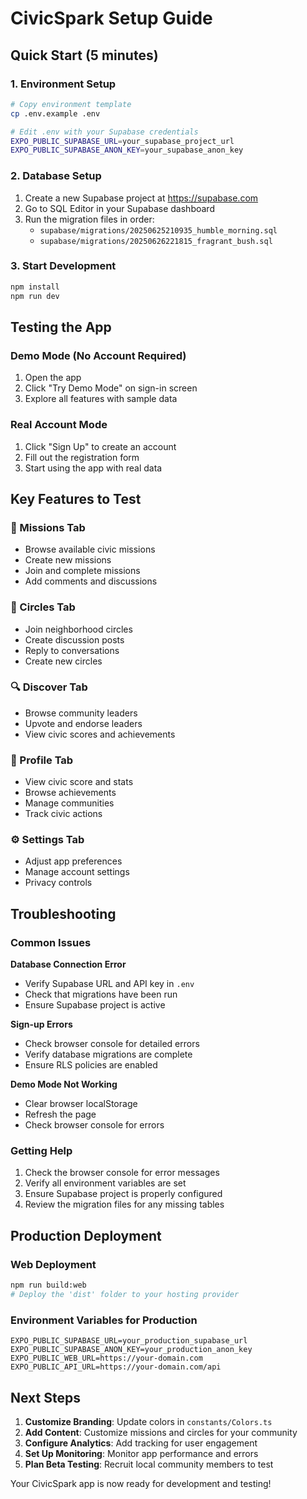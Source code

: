 # CivicSpark Setup Guide

## Quick Start (5 minutes)

### 1. Environment Setup
```bash
# Copy environment template
cp .env.example .env

# Edit .env with your Supabase credentials
EXPO_PUBLIC_SUPABASE_URL=your_supabase_project_url
EXPO_PUBLIC_SUPABASE_ANON_KEY=your_supabase_anon_key
```

### 2. Database Setup
1. Create a new Supabase project at https://supabase.com
2. Go to SQL Editor in your Supabase dashboard
3. Run the migration files in order:
   - `supabase/migrations/20250625210935_humble_morning.sql`
   - `supabase/migrations/20250626221815_fragrant_bush.sql`

### 3. Start Development
```bash
npm install
npm run dev
```

## Testing the App

### Demo Mode (No Account Required)
1. Open the app
2. Click "Try Demo Mode" on sign-in screen
3. Explore all features with sample data

### Real Account Mode
1. Click "Sign Up" to create an account
2. Fill out the registration form
3. Start using the app with real data

## Key Features to Test

### 🎯 Missions Tab
- Browse available civic missions
- Create new missions
- Join and complete missions
- Add comments and discussions

### 👥 Circles Tab
- Join neighborhood circles
- Create discussion posts
- Reply to conversations
- Create new circles

### 🔍 Discover Tab
- Browse community leaders
- Upvote and endorse leaders
- View civic scores and achievements

### 👤 Profile Tab
- View civic score and stats
- Browse achievements
- Manage communities
- Track civic actions

### ⚙️ Settings Tab
- Adjust app preferences
- Manage account settings
- Privacy controls

## Troubleshooting

### Common Issues

**Database Connection Error**
- Verify Supabase URL and API key in `.env`
- Check that migrations have been run
- Ensure Supabase project is active

**Sign-up Errors**
- Check browser console for detailed errors
- Verify database migrations are complete
- Ensure RLS policies are enabled

**Demo Mode Not Working**
- Clear browser localStorage
- Refresh the page
- Check browser console for errors

### Getting Help

1. Check the browser console for error messages
2. Verify all environment variables are set
3. Ensure Supabase project is properly configured
4. Review the migration files for any missing tables

## Production Deployment

### Web Deployment
```bash
npm run build:web
# Deploy the 'dist' folder to your hosting provider
```

### Environment Variables for Production
```
EXPO_PUBLIC_SUPABASE_URL=your_production_supabase_url
EXPO_PUBLIC_SUPABASE_ANON_KEY=your_production_anon_key
EXPO_PUBLIC_WEB_URL=https://your-domain.com
EXPO_PUBLIC_API_URL=https://your-domain.com/api
```

## Next Steps

1. **Customize Branding**: Update colors in `constants/Colors.ts`
2. **Add Content**: Customize missions and circles for your community
3. **Configure Analytics**: Add tracking for user engagement
4. **Set Up Monitoring**: Monitor app performance and errors
5. **Plan Beta Testing**: Recruit local community members to test

Your CivicSpark app is now ready for development and testing!